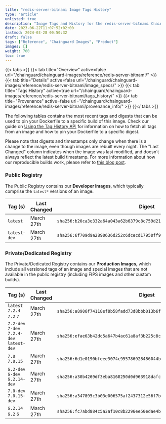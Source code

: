 ```yaml
---
title: "redis-server-bitnami Image Tags History"
type: "article"
unlisted: true
description: "Image Tags and History for the redis-server-bitnami Chainguard Image"
date: 2023-06-22T11:07:52+02:00
lastmod: 2024-03-28 00:50:32
draft: false
tags: ["Reference", "Chainguard Images", "Product"]
images: []
weight: 700
toc: true
---
```


{{< tabs >}}
{{< tab title="Overview" active=false url="/chainguard/chainguard-images/reference/redis-server-bitnami/" >}}
{{< tab title="Details" active=false url="/chainguard/chainguard-images/reference/redis-server-bitnami/image_specs/" >}}
{{< tab title="Tags History" active=true url="/chainguard/chainguard-images/reference/redis-server-bitnami/tags_history/" >}}
{{< tab title="Provenance" active=false url="/chainguard/chainguard-images/reference/redis-server-bitnami/provenance_info/" >}}
{{</ tabs >}}

The following tables contains the most recent tags and digests that can be used to pin your Dockerfile to a specific build of this image. Check our guide on [Using the Tag History API](/chainguard/chainguard-images/using-the-tag-history-api/) for information on how to fetch all tags from an image and how to pin your Dockerfile to a specific digest.

Please note that digests and timestamps only change when there is a change to the image, even though images are rebuilt every night. The "Last Changed" column indicates when the image was last modified, and doesn't always reflect the latest build timestamp. For more information about how our reproducible builds work, please refer to [this blog post](https://www.chainguard.dev/unchained/reproducing-chainguards-reproducible-image-builds).

### Public Registry
The Public Registry contains our **Developer Images**, which typically comprise the `latest*` versions of an image.

| Tag (s)       | Last Changed | Digest                                                                    |
|---------------|--------------|---------------------------------------------------------------------------|
|  `latest`     | March 27th   | `sha256:b20ca3e332a64a043a62b6379c8c759d210c72388f254713e448a6bb17ef58ce` |
|  `latest-dev` | March 27th   | `sha256:6f709d9a2890636d252c6dcecd17950ff92e9bc3a8ea78bef54cc513468df27f` |


### Private/Dedicated Registry
The Private/Dedicated Registry contains our **Production Images**, which include all versioned tags of an image and special images that are not available in the public registry (including FIPS images and other custom builds).

| Tag (s)                                     | Last Changed | Digest                                                                    |
|---------------------------------------------|--------------|---------------------------------------------------------------------------|
|  `latest` `7.2.4` `7.2` `7`                 | March 27th   | `sha256:a8906f74118ef8b58fadd73d8bbb013b6f5967e9ac381c27da8986dfad0639e0` |
|  `7.2-dev` `7-dev` `7.2.4-dev` `latest-dev` | March 27th   | `sha256:efae63b42dc5a647b4ac61a8af3b225c8cffe10eb123eb5bbe2f21ba77792072` |
|  `7.0` `7.0.15`                             | March 27th   | `sha256:6d1e0190bfeee3074c955786928486044bb3d8886d73fc3c105e7b81457e9f8e` |
|  `6.2-dev` `6-dev` `6.2.14-dev`             | March 27th   | `sha256:a30b4269df3eba8168250d0d963918dafcd68a0debb69b9cf6836fd0fdc6693f` |
|  `7.0-dev` `7.0.15-dev`                     | March 27th   | `sha256:a347895c3b03e006575af2437312e56f7b9d05797103f949fcd1dd823ab7cfb6` |
|  `6.2.14` `6.2` `6`                         | March 27th   | `sha256:fc7abd884c5a3af10c8b2296ee50edae4ba2947ab32aaa1b03186c4f61662979` |


